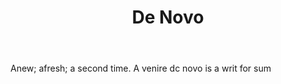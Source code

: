 ---
title: De Novo
letter: D
permalink: "/definitions/bld-de-novo.html"
body: Anew; afresh; a second time. A venire dc novo is a writ for sum
published_at: '2018-07-07'
source: Black's Law Dictionary 2nd Ed (1910)
layout: post
---